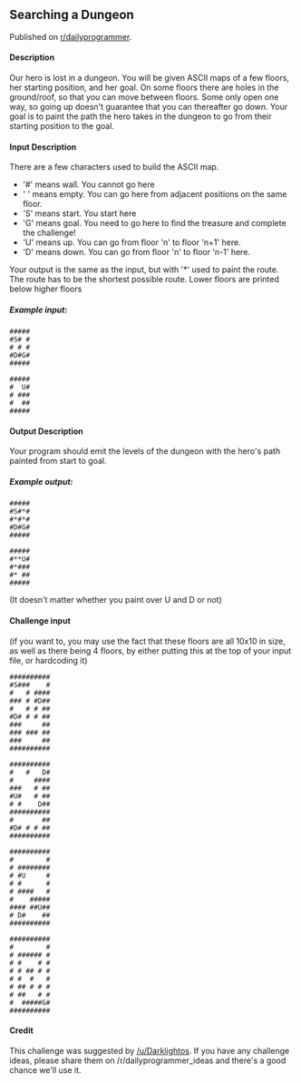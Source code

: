 ## Searching a Dungeon

Published on [r/dailyprogrammer](https://www.reddit.com/r/dailyprogrammer/comments/3qtr01/20151030_challenge_238_hard_searching_a_dungeon/).

#### Description

Our hero is lost in a dungeon. You will be given ASCII maps of a few floors, her starting position, and her goal. On some floors there are holes in the ground/roof, so that you can move between floors. Some only open one way, so going up doesn't guarantee that you can thereafter go down.
Your goal is to paint the path the hero takes in the dungeon to go from their starting position to the goal.

#### Input Description

There are a few characters used to build the ASCII map.

- '#' means wall. You cannot go here
- ' ' means empty. You can go here from adjacent positions on the same floor.
- 'S' means start. You start here
- 'G' means goal. You need to go here to find the treasure and complete the challenge!
- 'U' means up. You can go from floor 'n' to floor 'n+1' here.
- 'D' means down. You can go from floor 'n' to floor 'n-1' here.

Your output is the same as the input, but with '*' used to paint the route.
The route has to be the shortest possible route.
Lower floors are printed below higher floors

##### Example input:

```
#####
#S# #
# # #
#D#G#
#####

#####
#  U#
# ###
#  ##
#####
```
####  Output Description

Your program should emit the levels of the dungeon with the hero's path painted from start to goal.

#####  Example output:

```
#####
#S#*#
#*#*#
#D#G#
#####

#####
#**U#
#*###
#* ##
#####
```

(It doesn't matter whether you paint over U and D or not)

#### Challenge input

(if you want to, you may use the fact that these floors are all 10x10 in size, as well as there being 4 floors, by either putting this at the top of your input file, or hardcoding it)
```
##########
#S###    #
#   # ####
### # #D##
#   # # ##
#D# # # ##
###     ##
### ### ##
###     ##
##########

##########
#   #   D#
#     ####
###   # ##
#U#   # ##
# #    D##
##########
#       ##
#D# # # ##
##########

##########
#        #
# ########
# #U     #
# #      #
# ####   #
#    #####
#### ##U##
# D#    ##
##########

##########
#        #
# ###### #
# #    # #
# # ## # #
# #  #   #
# ## # # #
# ##   # #
#  #####G#
##########
```
#### Credit

This challenge was suggested by [/u/Darklightos](https://www.reddit.com/user/Darklightos). If you have any challenge ideas, please share them on /r/dailyprogrammer_ideas and there's a good chance we'll use it.
